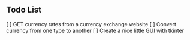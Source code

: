 

## Todo List
[ ] GET currency rates from a currency exchange website
[ ] Convert currency from one type to another
[ ] Create a nice little GUI with tkinter
